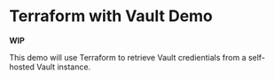 # Terraform with Vault Demo

**WIP**

This demo will use Terraform to retrieve Vault credientials from a self-hosted Vault instance.

